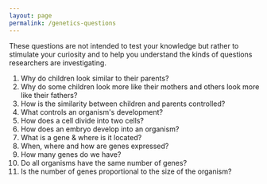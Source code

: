 ```yaml
---
layout: page
permalink: /genetics-questions
---
```

These questions are not intended to test your knowledge but rather to
stimulate your curiosity and to help you understand the kinds of
questions researchers are investigating.

1.  Why do children look similar to their parents?
2.  Why do some children look more like their mothers and others look
    more like their fathers?
3.  How is the similarity between children and parents controlled?
4.  What controls an organism\'s development?
5.  How does a cell divide into two cells?
6.  How does an embryo develop into an organism?
7.  What is a gene & where is it located?
8.  When, where and how are genes expressed?
9.  How many genes do we have?
10. Do all organisms have the same number of genes?
11. Is the number of genes proportional to the size of the organism?

 
